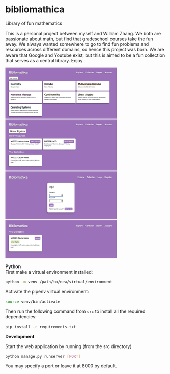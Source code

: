 # bibliomathica
Library of fun mathematics

This is a personal project between myself and William Zhang. We both are passionate about math, but find that gradeschool courses take the fun away. We always wanted somewhere to go to find fun problems and resources across different domains, so hence this project was born. We are aware that Google and Youtube exist, but this is aimed to be a fun collection that serves as a central library. Enjoy

<img src="./src/media/demopics/explore.png/" width="350" height="160"></img> <img src="./src/media/demopics/collection.png/" width="350" height="160"></img>
<img src="./src/media/demopics/login.png/" width="350" height="150"></img> <img src="./src/media/demopics/topics.png/" width="350" height="120"></img>

**Python**<br>
First make a virtual environment installed:
```sh
python -m venv /path/to/new/virtual/environment
```
Activate the pipenv virtual environment:
```sh
source venv/bin/activate
```
Then run the following command from `src` to install all the required dependencies:
```sh
pip install -r requirements.txt
```
<!-- **Javascript**<br>
Within the src folder we are going to install a few things. First you will need `node` and `npm` (node package manager). Installing these may vary depending on your machine, on Linux run the following in the Terminal:<br>
&emsp;`sudo apt install nodejs` (the `npm` binary comes along with `nodejs`)<br>Then we will use `npm` to install `webpack`, `babel` and `react`. These can all installed with the following commands.<br>
Then we will install all frontend packages with the following command (from package.json)
```sh
npm install
``` -->

**Development**<br>
<!-- In `src/javascript/config.js` modify the `web_config.dev` object with the address and port you are hosting the django server on. Also make sure that `mode` is set to `dev`. <br><br>

Please note that when modifying anything in the javascript folder (including `config.js`), you need to run `npm run dev` from the `src` folder to recompile it otherwise it won't show up on the server. This is since the django template pulls the contents from a webpack bundle, not the javascript files themselves. Then s -->
Start the web application by running (from the src directory)
```sh
python manage.py runserver [PORT]
```
You may specify a port or leave it at 8000 by default.
